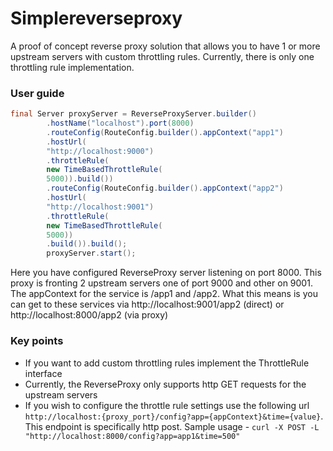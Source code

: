 # Simplereverseproxy
A proof of concept reverse proxy solution that allows you to have 1 or more
upstream servers with custom throttling rules. Currently, there is only one throttling
rule implementation.

### User guide
```java
final Server proxyServer = ReverseProxyServer.builder()
        .hostName("localhost").port(8000)
        .routeConfig(RouteConfig.builder().appContext("app1")
        .hostUrl(
        "http://localhost:9000")
        .throttleRule(
        new TimeBasedThrottleRule(
        5000)).build())
        .routeConfig(RouteConfig.builder().appContext("app2")
        .hostUrl(
        "http://localhost:9001")
        .throttleRule(
        new TimeBasedThrottleRule(
        5000))
        .build()).build();
        proxyServer.start();
```
Here you have configured ReverseProxy server listening on port 8000. This proxy is
fronting 2 upstream servers one of port 9000 and other on 9001. The appContext for the service is /app1 and /app2. 
What this means is you can get to these services via http://localhost:9001/app2 (direct) or http://localhost:8000/app2 (via proxy)

### Key points
- If you want to add custom throttling rules implement the ThrottleRule interface
- Currently, the ReverseProxy only supports http GET requests for the upstream servers
- If you wish to configure the throttle rule settings use the following url 
  `http://localhost:{proxy_port}/config?app={appContext}&time={value}`. This endpoint is specifically
   http post. Sample usage - `curl -X POST -L  "http://localhost:8000/config?app=app1&time=500"`
